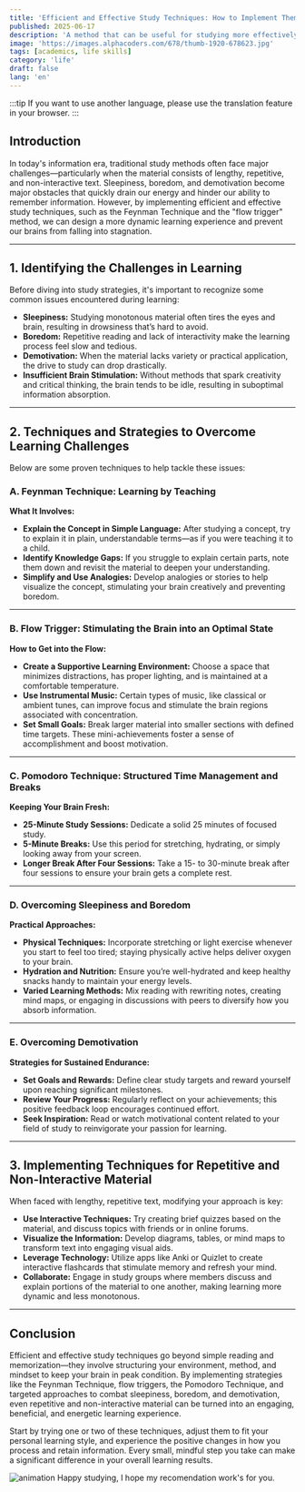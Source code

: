 ```yaml
---
title: 'Efficient and Effective Study Techniques: How to Implement Them'
published: 2025-06-17
description: 'A method that can be useful for studying more effectively and efficiently, while reaping benefits.'
image: 'https://images.alphacoders.com/678/thumb-1920-678623.jpg'
tags: [academics, life skills]
category: 'life'
draft: false 
lang: 'en'
---
```


:::tip
If you want to use another language, please use the translation feature in your browser.
:::
## Introduction

In today's information era, traditional study methods often face major challenges—particularly when the material consists of lengthy, repetitive, and non-interactive text. Sleepiness, boredom, and demotivation become major obstacles that quickly drain our energy and hinder our ability to remember information. However, by implementing efficient and effective study techniques, such as the Feynman Technique and the "flow trigger" method, we can design a more dynamic learning experience and prevent our brains from falling into stagnation.

---

## 1. Identifying the Challenges in Learning

Before diving into study strategies, it's important to recognize some common issues encountered during learning:

- **Sleepiness:** Studying monotonous material often tires the eyes and brain, resulting in drowsiness that’s hard to avoid.  
- **Boredom:** Repetitive reading and lack of interactivity make the learning process feel slow and tedious.  
- **Demotivation:** When the material lacks variety or practical application, the drive to study can drop drastically.  
- **Insufficient Brain Stimulation:** Without methods that spark creativity and critical thinking, the brain tends to be idle, resulting in suboptimal information absorption.

---

## 2. Techniques and Strategies to Overcome Learning Challenges

Below are some proven techniques to help tackle these issues:

### A. Feynman Technique: Learning by Teaching

**What It Involves:**  
- **Explain the Concept in Simple Language:** After studying a concept, try to explain it in plain, understandable terms—as if you were teaching it to a child.  
- **Identify Knowledge Gaps:** If you struggle to explain certain parts, note them down and revisit the material to deepen your understanding.  
- **Simplify and Use Analogies:** Develop analogies or stories to help visualize the concept, stimulating your brain creatively and preventing boredom.

---

### B. Flow Trigger: Stimulating the Brain into an Optimal State

**How to Get into the Flow:**  
- **Create a Supportive Learning Environment:** Choose a space that minimizes distractions, has proper lighting, and is maintained at a comfortable temperature.  
- **Use Instrumental Music:** Certain types of music, like classical or ambient tunes, can improve focus and stimulate the brain regions associated with concentration.  
- **Set Small Goals:** Break larger material into smaller sections with defined time targets. These mini-achievements foster a sense of accomplishment and boost motivation.

---

### C. Pomodoro Technique: Structured Time Management and Breaks

**Keeping Your Brain Fresh:**  
- **25-Minute Study Sessions:** Dedicate a solid 25 minutes of focused study.  
- **5-Minute Breaks:** Use this period for stretching, hydrating, or simply looking away from your screen.  
- **Longer Break After Four Sessions:** Take a 15- to 30-minute break after four sessions to ensure your brain gets a complete rest.

---

### D. Overcoming Sleepiness and Boredom

**Practical Approaches:**  
- **Physical Techniques:** Incorporate stretching or light exercise whenever you start to feel too tired; staying physically active helps deliver oxygen to your brain.  
- **Hydration and Nutrition:** Ensure you’re well-hydrated and keep healthy snacks handy to maintain your energy levels.  
- **Varied Learning Methods:** Mix reading with rewriting notes, creating mind maps, or engaging in discussions with peers to diversify how you absorb information.

---

### E. Overcoming Demotivation

**Strategies for Sustained Endurance:**  
- **Set Goals and Rewards:** Define clear study targets and reward yourself upon reaching significant milestones.  
- **Review Your Progress:** Regularly reflect on your achievements; this positive feedback loop encourages continued effort.  
- **Seek Inspiration:** Read or watch motivational content related to your field of study to reinvigorate your passion for learning.

---

## 3. Implementing Techniques for Repetitive and Non-Interactive Material

When faced with lengthy, repetitive text, modifying your approach is key:

- **Use Interactive Techniques:** Try creating brief quizzes based on the material, and discuss topics with friends or in online forums.  
- **Visualize the Information:** Develop diagrams, tables, or mind maps to transform text into engaging visual aids.  
- **Leverage Technology:** Utilize apps like Anki or Quizlet to create interactive flashcards that stimulate memory and refresh your mind.  
- **Collaborate:** Engage in study groups where members discuss and explain portions of the material to one another, making learning more dynamic and less monotonous.

---

## Conclusion

Efficient and effective study techniques go beyond simple reading and memorization—they involve structuring your environment, method, and mindset to keep your brain in peak condition. By implementing strategies like the Feynman Technique, flow triggers, the Pomodoro Technique, and targeted approaches to combat sleepiness, boredom, and demotivation, even repetitive and non-interactive material can be turned into an engaging, beneficial, and energetic learning experience.

Start by trying one or two of these techniques, adjust them to fit your personal learning style, and experience the positive changes in how you process and retain information. Every small, mindful step you take can make a significant difference in your overall learning results.

![animation](https://media4.giphy.com/media/v1.Y2lkPWVjZjA1ZTQ3bzZoMmNiOTZ2Mms1cDFxcnN2MHZsNXJ6aHI0cGJvZ282MjE1amd1YyZlcD12MV9naWZzX3NlYXJjaCZjdD1n/FDsrMc7l0kFhEsKmv2/200.webp)
Happy studying, I hope my recomendation work's for you.